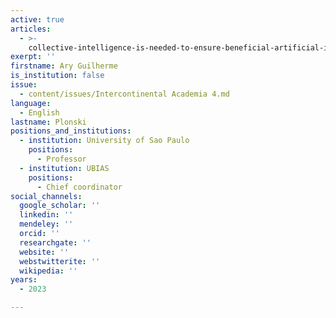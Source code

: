 ```yaml
---
active: true
articles:
  - >-
    collective-intelligence-is-needed-to-ensure-beneficial-artificial-intelligence
exerpt: ''
firstname: Ary Guilherme
is_institution: false
issue:
  - content/issues/Intercontinental Academia 4.md
language:
  - English
lastname: Plonski
positions_and_institutions:
  - institution: University of Sao Paulo
    positions:
      - Professor
  - institution: UBIAS
    positions:
      - Chief coordinator
social_channels:
  google_scholar: ''
  linkedin: ''
  mendeley: ''
  orcid: ''
  researchgate: ''
  website: ''
  webstwitterite: ''
  wikipedia: ''
years:
  - 2023

---
```

